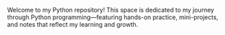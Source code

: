 Welcome to my Python repository! This space is dedicated to my journey through Python programming—featuring hands-on practice, mini-projects, and notes that reflect my learning and growth.
